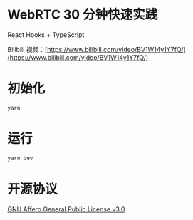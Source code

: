 # WebRTC 30 分钟快速实践

React Hooks + TypeScript

Bilibili 视频：[https://www.bilibili.com/video/BV1W14y1Y7fQ/](https://www.bilibili.com/video/BV1W14y1Y7fQ/)

# 初始化

```bash
yarn
```

# 运行

```bash
yarn dev
```

# 开源协议

[GNU Affero General Public License v3.0](https://choosealicense.com/licenses/agpl-3.0/)
